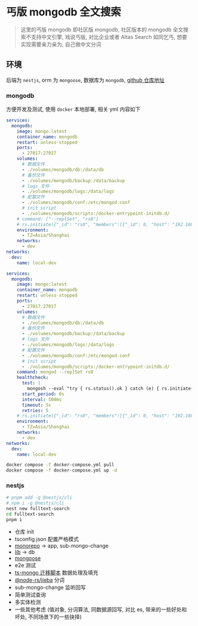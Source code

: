# 丐版 mongodb 全文搜索

> 这里的丐版 mongodb 即社区版 mongodb, 社区版本的 mongodb 全文搜索不支持中文引擎, 戏说丐版, 对比企业或者 Altas Search 如同乞丐, 想要实现需要亲力亲为, 自己做中文分词

## 环境

后端为 `nestjs`, orm 为 `mongoose`, 数据库为 `mongodb`, [github 仓库地址](https://github.com/wedreamer/fulltext-search-show)

### mongodb

方便开发及测试, 使用 `docker` 本地部署, 相关 yml 内容如下

```yml
services:
  mongodb:
    image: mongo:latest
    container_name: mongodb
    restart: unless-stopped
    ports:
      - 27017:27017
    volumes:
      # 数据文件
      - ./volumes/mongodb/db:/data/db
      # 备份文件
      - ./volumes/mongodb/backup:/data/backup
      # logs 文件
      - ./volumes/mongodb/logs:/data/logs
      # 配置文件
      - ./volumes/mongodb/conf:/etc/mongod.conf
      # init script
      - ./volumes/mongodb/scripts:/docker-entrypoint-initdb.d/
    # command: ["--replSet", "rs0"]
    # rs.initiate({"_id": "rs0", "members":[{"_id": 0, "host": "192.168.10.121:27017"}]});
    environment:
      - TZ=Asia/Shanghai
    networks:
      - dev
networks:
  dev:
    name: local-dev
```

```yml
services:
  mongodb:
    image: mongo:latest
    container_name: mongodb
    restart: unless-stopped
    ports:
      - 27017:27017
    volumes:
      # 数据文件
      - ./volumes/mongodb/db:/data/db
      # 备份文件
      - ./volumes/mongodb/backup:/data/backup
      # logs 文件
      - ./volumes/mongodb/logs:/data/logs
      # 配置文件
      - ./volumes/mongodb/conf:/etc/mongod.conf
      # init script
      - ./volumes/mongodb/scripts:/docker-entrypoint-initdb.d/
    command: mongod --replSet rs0
    healthcheck:
      test: |
        mongosh --eval "try { rs.status().ok } catch (e) { rs.initiate({ _id: 'rs0', members: [{ _id: 0, host: 'localhost:27017' }] }).ok }"
      start_period: 0s
      interval: 500ms
      timeout: 5s
      retries: 5
    # rs.initiate({"_id": "rs0", "members":[{"_id": 0, "host": "192.168.10.121:27017"}]});
    environment:
      - TZ=Asia/Shanghai
    networks:
      - dev
networks:
  dev:
    name: local-dev
```

```bash
docker compose -f docker-compose.yml pull
docker compose -f docker-compose.yml up -d
```

### nestjs

```bash
# pnpm add -g @nestjs/cli
# npm i -g @nestjs/cli
nest new fulltext-search
cd fulltext-search
pnpm i
```

- 仓库 init
- tsconfig.json 配置严格模式
- [monorepo](https://docs.nestjs.com/cli/monorepo) -> app, sub-mongo-change
- [lib](https://docs.nestjs.com/cli/libraries) -> db
- [mongoose](https://docs.nestjs.com/recipes/mongodb#getting-started)
- e2e 测试
- [ts-mongo 迁移脚本](ts-migrate-mongoose) 数据处理及填充
- [@node-rs/jieba](https://www.npmjs.com/package/@node-rs/jieba) 分词
- sub-mongo-change 监听回写
- 简单测试查询
- 多实体检测
- 一些其他考虑 (值对象, 分词算法, 同数据源回写, 对比 es, 带来的一些好处和坏处, 不同场景下的一些抉择)
